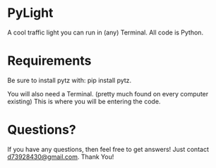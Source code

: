 # PyLight
A cool traffic light you can run in (any) Terminal. All code is Python.
# Requirements
Be sure to install pytz with:
pip install pytz.

You will also need a Terminal.
(pretty much found on every computer existing)
This is where you will be entering the code.

# Questions?

If you have any questions, then feel free to get answers!
Just contact d73928430@gmail.com. Thank You!
